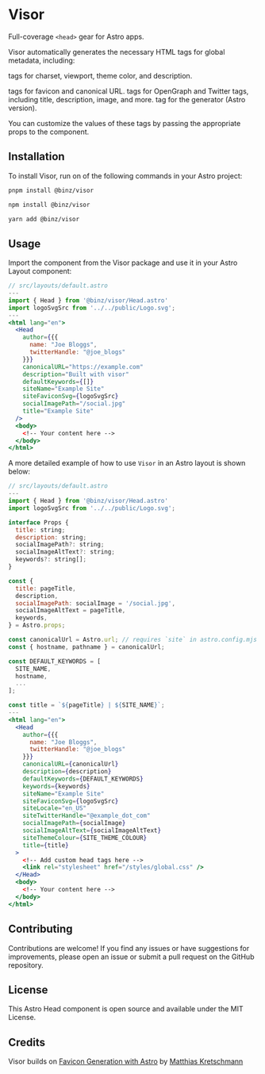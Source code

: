 # Visor

Full-coverage `<head>` gear for Astro apps.

Visor automatically generates the necessary HTML tags for global metadata, including:

<meta> tags for charset, viewport, theme color, and description.
<link> tags for favicon and canonical URL.
<meta> tags for OpenGraph and Twitter tags, including title, description, image, and more.
<meta> tag for the generator (Astro version).

You can customize the values of these tags by passing the appropriate props to the <Head> component.

## Installation

To install Visor, run on of the following commands in your Astro project:

```bash
pnpm install @binz/visor
```

```bash
npm install @binz/visor
```

```bash
yarn add @binz/visor
```

## Usage

Import the <Head> component from the Visor package and use it in your Astro Layout component:

```jsx
// src/layouts/default.astro
---
import { Head } from '@binz/visor/Head.astro'
import logoSvgSrc from '../../public/Logo.svg';
---
<html lang="en">
  <Head
    author={{{
      name: "Joe Bloggs",
      twitterHandle: "@joe_blogs"
    }}}
    canonicalURL="https://example.com"
    description="Built with visor"
    defaultKeywords={[]}
    siteName="Example Site"
    siteFaviconSvg={logoSvgSrc}
    socialImagePath="/social.jpg"
    title="Example Site"
  />
  <body>
    <!-- Your content here -->
  </body>
</html>
```

A more detailed example of how to use `Visor` in an Astro layout is shown below:

```jsx
// src/layouts/default.astro
---
import { Head } from '@binz/visor/Head.astro'
import logoSvgSrc from '../../public/Logo.svg';

interface Props {
  title: string;
  description: string;
  socialImagePath?: string;
  socialImageAltText?: string;
  keywords?: string[];
}

const {
  title: pageTitle,
  description,
  socialImagePath: socialImage = '/social.jpg',
  socialImageAltText = pageTitle,
  keywords,
} = Astro.props;

const canonicalUrl = Astro.url; // requires `site` in astro.config.mjs
const { hostname, pathname } = canonicalUrl;

const DEFAULT_KEYWORDS = [
  SITE_NAME,
  hostname,
  ...
];

const title = `${pageTitle} | ${SITE_NAME}`;
---
<html lang="en">
  <Head
    author={{{
      name: "Joe Bloggs",
      twitterHandle: "@joe_blogs"
    }}}
    canonicalURL={canonicalUrl}
    description={description}
    defaultKeywords={DEFAULT_KEYWORDS}
    keywords={keywords}
    siteName="Example Site"
    siteFaviconSvg={logoSvgSrc}
    siteLocale="en_US"
    siteTwitterHandle="@example_dot_com"
    socialImagePath={socialImage}
    socialImageAltText={socialImageAltText}
    siteThemeColour={SITE_THEME_COLOUR}
    title={title}
  >
    <!-- Add custom head tags here -->
    <link rel="stylesheet" href="/styles/global.css" />
  </Head>
  <body>
    <!-- Your content here -->
  </body>
</html>
```

## Contributing
Contributions are welcome! If you find any issues or have suggestions for improvements, please open an issue or submit a pull request on the GitHub repository.

## License
This Astro Head component is open source and available under the MIT License.

## Credits
Visor builds on [Favicon Generation with Astro](https://kremalicious.com/favicon-generation-with-astro/)  by [Matthias Kretschmann](https://matthiaskretschmann.com/)